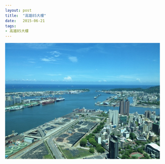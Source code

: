 ```yaml
---
layout: post
title:  "高雄85大樓"
date:   2015-06-21
tags:
- 高雄85大樓
---
```

![高雄85大樓](/media/2015-06-21-高雄85大樓.jpeg)